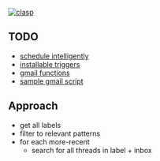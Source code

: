 [![clasp](https://img.shields.io/badge/built%20with-clasp-4285f4.svg)](https://github.com/google/clasp)

## TODO

- [schedule intelligently](https://stackoverflow.com/questions/36108478/how-to-trigger-a-google-apps-script-once-an-email-get-in-the-inbox)
- [installable triggers](https://developers.google.com/apps-script/guides/triggers/installable)
- [gmail functions](https://developers.google.com/apps-script/reference/gmail/gmail-app)
- [sample gmail script](https://www.maketecheasier.com/google-scripts-to-automate-gmail/)


## Approach

- get all labels
- filter to relevant patterns
- for each more-recent
  - search for all threads in label + inbox
